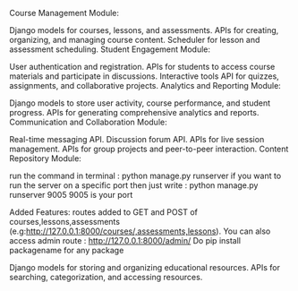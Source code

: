 Course Management Module:

Django models for courses, lessons, and assessments.
APIs for creating, organizing, and managing course content.
Scheduler for lesson and assessment scheduling.
Student Engagement Module:

User authentication and registration.
APIs for students to access course materials and participate in discussions.
Interactive tools API for quizzes, assignments, and collaborative projects.
Analytics and Reporting Module:

Django models to store user activity, course performance, and student progress.
APIs for generating comprehensive analytics and reports.
Communication and Collaboration Module:

Real-time messaging API.
Discussion forum API.
APIs for live session management.
APIs for group projects and peer-to-peer interaction.
Content Repository Module:

run the command in terminal : python manage.py runserver 
if you want to run the server on a specific port then just write : python manage.py runserver 9005
9005 is your port

Added Features: routes added to GET and POST of courses,lessons,assessments (e.g:http://127.0.0.1:8000/courses/,assessments,lessons).
You can also access admin route : http://127.0.0.1:8000/admin/
Do pip install packagename for any package


Django models for storing and organizing educational resources.
APIs for searching, categorization, and accessing resources.
